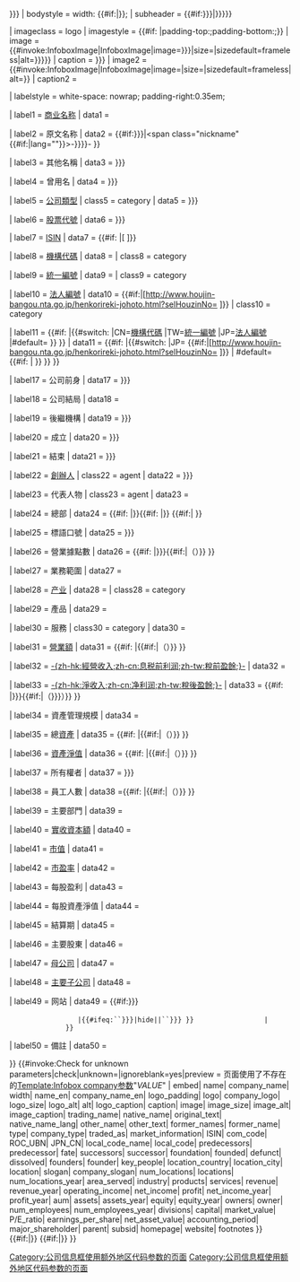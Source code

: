 }}} | bodystyle = width: {{\#if:|}}; | subheader = {{\#if:}}}|}}}}}

| imageclass = logo | imagestyle = {{\#if: |padding-top:;padding-bottom:;}} | image = {{\#invoke:InfoboxImage|InfoboxImage|image=}}}|size=|sizedefault=frameless|alt=}}}}} | caption = }}} | image2 = {{\#invoke:InfoboxImage|InfoboxImage|image=|size=|sizedefault=frameless|alt=}} | caption2 =

| labelstyle = white-space: nowrap; padding-right:0.35em;

| label1 = [商业名称](https://zh.wikipedia.org/wiki/商业名称 "wikilink") | data1 =

| label2 = 原文名称 | data2 = {{\#if:}}}|\<span class="nickname" {{\#if:|lang=""}}\>-}}}}-</span> }}

| label3 = 其他名稱 | data3 = }}}

| label4 = 曾用名 | data4 = }}}

| label5 = [公司類型](https://zh.wikipedia.org/wiki/Category:公司 "wikilink") | class5 = category | data5 = }}}

| label6 = [股票代號](../Page/股票代號.md "wikilink") | data6 = }}}

| label7 = [ISIN](https://zh.wikipedia.org/wiki/国际证券识别码 "wikilink") | data7 = {{\#if: |<span class="plainlinks nourlexpansion">\[ \]</span>}}

| label8 = [機構代碼](../Page/统一社会信用代码.md "wikilink") | data8 =  | class8 = category

| label9 = [統一編號](../Page/統一發票_\(臺灣\).md "wikilink") | data9 =  | class9 = category

| label10 = [法人編號](https://zh.wikipedia.org/wiki/法人編號 "wikilink") | data10 = {{\#if:|\[<http://www.houjin-bangou.nta.go.jp/henkorireki-johoto.html?selHouzinNo=> \]}} | class10 = category

| label11 = {{\#if: |{{\#switch: |CN=[機構代碼](../Page/统一社会信用代码.md "wikilink") |TW=[統一編號](../Page/統一發票_\(臺灣\).md "wikilink") |JP=[法人編號](https://zh.wikipedia.org/wiki/法人編號 "wikilink") |\#default=  }} }} | data11 = {{\#if: |{{\#switch: |JP= {{\#if:|\[<http://www.houjin-bangou.nta.go.jp/henkorireki-johoto.html?selHouzinNo=> \]}} | \#default= {{\#if: |  }} }} }}

| label17 = 公司前身 | data17 = }}}

| label18 = 公司結局 | data18 =

| label19 = 後繼機構 | data19 = }}}

| label20 = 成立 | data20 = }}}

| label21 = 結束 | data21 = }}}

| label22 = [創辦人](https://zh.wikipedia.org/wiki/創辦人 "wikilink") | class22 = agent | data22 = }}}

| label23 = 代表人物 | class23 = agent | data23 =

| label24 = 總部 | data24 = {{\#if: |<span class="country-name"></span>}}{{\#if: |<span class="locality"></span>}} {{\#if:| }}

| label25 = 標語口號 | data25 = }}}

| label26 = 營業據點數 | data26 = {{\#if: |}}}{{\#if:|（）}} }}

| label27 = 業務範圍 | data27 =

| label28 = [产业](../Page/产业.md "wikilink") | data28 =  | class28 = category

| label29 = 產品 | data29 =

| label30 = 服務 | class30 = category | data30 =

| label31 = [營業額](https://zh.wikipedia.org/wiki/營業額 "wikilink") | data31 = {{\#if: |{{\#if:|（）}} }}

| label32 = [-{zh-hk:經營收入;zh-cn:息税前利润;zh-tw:稅前盈餘;}-](https://zh.wikipedia.org/wiki/稅前息前利潤 "wikilink") | data32 =

| label33 = [-{zh-hk:淨收入;zh-cn:净利润;zh-tw:稅後盈餘;}-](../Page/利润_\(经济学\).md "wikilink") | data33 = {{\#if: |}}}{{\#if:|（}}}）}} }}

| label34 = 資產管理規模 | data34 =

| label35 = 總[資產](../Page/資產.md "wikilink") | data35 = {{\#if: |{{\#if:|（）}} }}

| label36 = [資產淨值](../Page/股東權益.md "wikilink") | data36 = {{\#if: |{{\#if:|（）}} }}

| label37 = 所有權者 | data37 = }}}

| label38 = 員工人數 | data38 ={{\#if: |{{\#if:|（）}} }}

| label39 = 主要部門 | data39 =

| label40 = [實收資本額](https://zh.wikipedia.org/wiki/實收資本 "wikilink") | data40 =

| label41 = [市值](https://zh.wikipedia.org/wiki/市值 "wikilink") | data41 =

| label42 = [市盈率](../Page/市盈率.md "wikilink") | data42 =

| label43 = 每股盈利 | data43 =

| label44 = 每股資產淨值 | data44 =

| label45 = 結算期 | data45 =

| label46 = 主要股東 | data46 =

| label47 = [母公司](../Page/控股公司.md "wikilink") | data47 =

| label48 = [主要子公司](../Page/子公司.md "wikilink") | data48 =

| label49 = 网站 | data49 = {{\#if:}}}

`                 |{{#ifeq:``}}}|hide||``}}} }}`
`                 |`
`              }}`

| label50 = 備註 | data50 =

}} {{\#invoke:Check for unknown parameters|check|unknown=|ignoreblank=yes|preview = 页面使用了不存在的[Template:Infobox company参数](../Page/Template:Infobox_company.md "wikilink")"_VALUE_" | embed| name| company_name| width| name_en| company_name_en| logo_padding| logo| company_logo| logo_size| logo_alt| alt| logo_caption| caption| image| image_size| image_alt| image_caption| trading_name| native_name| original_text| native_name_lang| other_name| other_text| former_names| former_name| type| company_type| traded_as| market_information| ISIN| com_code| ROC_UBN| JPN_CN| local_code_name| local_code| predecessors| predecessor| fate| successors| successor| foundation| founded| defunct| dissolved| founders| founder| key_people| location_country| location_city| location| slogan| company_slogan| num_locations| locations| num_locations_year| area_served| industry| products| services| revenue| revenue_year| operating_income| net_income| profit| net_income_year| profit_year| aum| assets| assets_year| equity| equity_year| owners| owner| num_employees| num_employees_year| divisions| capital| market_value| P/E_ratio| earnings_per_share| net_asset_value| accounting_period| major_shareholder| parent| subsid| homepage| website| footnotes }} {{\#if:|}} {{\#if:|}} }}<noinclude>  </noinclude>

[Category:公司信息框使用额外地区代码参数的页面](https://zh.wikipedia.org/wiki/Category:公司信息框使用额外地区代码参数的页面 "wikilink") [Category:公司信息框使用额外地区代码参数的页面](https://zh.wikipedia.org/wiki/Category:公司信息框使用额外地区代码参数的页面 "wikilink")
